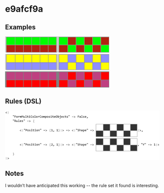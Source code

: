 # e9afcf9a

## Examples

![ARC examples for e9afcf9a](examples.png?raw=true)

## Rules (DSL)

![DSL rules for e9afcf9a](rules.png?raw=true)

## Notes
I wouldn’t have anticipated this working -- the rule set it found is interesting.

